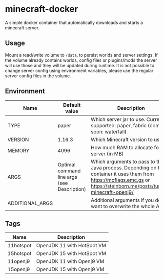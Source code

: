 # minecraft-docker
A simple docker container that automatically downloads and starts a minecraft server.

## Usage
Mount a read/write volume to `/data`, to persist worlds and server settings. If the volume already contains worlds, config files or plugins/mods the server will use those and they will be updated during runtime. It is not possible to change server config using environment variables, please use the regular server config files in the volume.

## Environment
Name | Default value | Description
--- | --- | ---
TYPE | paper | Which server jar to use. Currently supported: paper, fabric (coming soon: waterfall)
VERSION | 1.16.3 | Which Minecraft version to use
MEMORY | 4096 | How much RAM to allocate for the server (in MB)
ARGS | Optimal command line args (see Description) | Which arguments to pass to the Java process. Depending on the container it uses them from https://mcflags.emc.gs or https://steinborn.me/posts/tuning-minecraft-openj9/
ADDITIONAL_ARGS | | Additional arguments if you don't want to overwrite the whole ARGS

## Tags
Name | Description
--- | ---
11hotspot | OpenJDK 11 with HotSpot VM
15hotspot | OpenJDK 15 with HotSpot VM
11openj9 | OpenJDK 11 with Openj9 VM
15openj9 | OpenJDK 15 with Openj9 VM
